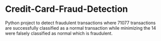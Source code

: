 # Credit-Card-Fraud-Detection

Python project to detect fraudulent transactions where 71077 transactions are successfully classified as a normal transaction while minimizing the 14 were falsely classified as normal which is fraudulent.
